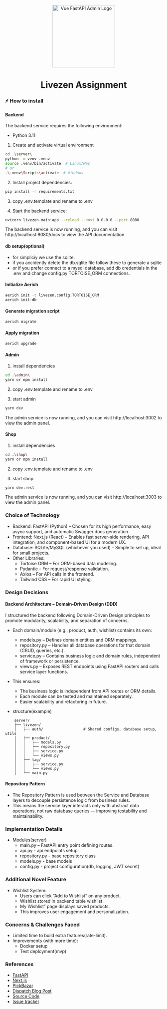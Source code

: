<p align="center">
  <a href="https://github.com/KNR1997/Livezen">
    <img alt="Vue FastAPI Admin Logo" width="200" src="https://uploads.teachablecdn.com/attachments/0dKhU49vRbiSSWknbHAR_1920X1357.jpg">
  </a>
</p>

<h1 align="center">Livezen Assignment</h1>

### ⚡️ How to install


#### Backend
The backend service requires the following environment:

- Python 3.11

1. Create and activate virtual environment
```sh
cd .\server\
python -m venv .venv
source .venv/bin/activate  # Linux/Mac
# or
.\.venv\Scripts\activate  # Windows
```

2. Install project dependencies:
```sh
pip install -r requirements.txt
```

3. copy .env.template and rename to .env

4. Start the backend service:
```sh
uvicorn livezen.main:app --reload --host 0.0.0.0 --port 8080
```
The backend service is now running, and you can visit http://localhost:8080/docs to view the API documentation.


#### db setup(optional)
- for simpliciy we use the sqlite.
- if you accidently delete the db.sqlite file follow these to generate a sqlite
- or if you prefer connect to a mysql database, add db credentials in the .env and change config.py TORTOISE_ORM connections.

#### Initialize Aerich
```sh
aerich init -t livezen.config.TORTOISE_ORM
aerich init-db
```

#### Generate migration script
```sh
aerich migrate
```

#### Apply migration
```sh
aerich upgrade
```



#### Admin
1. install dependencies
```sh
cd .\admin\
yarn or npm install
```
2. copy .env.template and rename to .env

3. start admin
```sh
yarn dev
```
The admin service is now running, and you can visit http://localhost:3002 to view the admin panel.


#### Shop
1. install dependencies
```sh
cd .\shop\
yarn or npm install
```
2. copy .env.template and rename to .env

3. start shop
```sh
yarn dev:rest
```
The admin service is now running, and you can visit http://localhost:3003 to view the admin panel.



### Choice of Technology
- Backend: FastAPI (Python) – Chosen for its high performance, easy async support, and automatic Swagger docs generation.
- Frontend: Next.js (React) – Enables fast server-side rendering, API integration, and component-based UI for a modern UX.
- Database: SQLite/MySQL (whichever you used) – Simple to set up, ideal for small projects.
- Other Libraries:
    - Tortoise ORM – For ORM-based data modeling.
    - Pydantic – For request/response validation.
    - Axios – For API calls in the frontend.
    - Tailwind CSS – For rapid UI styling.

### Design Decisions
#### Backend Architecture – Domain-Driven Design (DDD)
I structured the backend following Domain-Driven Design principles to promote modularity, scalability, and separation of concerns.

- Each domain/module (e.g., product, auth, wishlist) contains its own:
    - models.py – Defines domain entities and ORM mappings.
    - repository.py – Handles all database operations for that domain (CRUD, queries, etc.).
    - service.py – Contains business logic and domain rules, independent of framework or persistence.
    - views.py – Exposes REST endpoints using FastAPI routers and calls service layer functions.

- This ensures:
    - The business logic is independent from API routes or ORM details.
    - Each module can be tested and maintained separately.
    - Easier scalability and refactoring in future.

- structure(example)
```
    server/
    ├── livezen/
    │   ├── auth/                  # Shared configs, database setup, utils
    │   ├── product/
    │   │   ├── models.py
    │   │   ├── repository.py
    │   │   ├── service.py
    │   │   └── views.py
    │   ├── tag/
    │   │   ├── service.py
    │   │   └── views.py
    │   └── main.py
```

#### Repository Pattern
- The Repository Pattern is used between the Service and Database layers to decouple persistence logic from business rules.
- This means the service layer interacts only with abstract data operations, not raw database queries — improving testability and maintainability.

### Implementation Details
- Modules(server)
    - main.py – FastAPI entry point defining routes.
    - api.py - api endpoints setup
    - repository.py - base repository class
    - models.py - base models
    - config.py - project configuration(db, logging, JWT secret)

### Additional Novel Feature
- Wishlist System:
    - Users can click “Add to Wishlist” on any product.
    - Wishlist stored in backend table wishlist.
    - My Wishlist” page displays saved products.
    - This improves user engagement and personalization.

### Concerns & Challenges Faced
- Limited time to build extra features(rate-limit).
- Improvements (with more time):
    - Docker setup
    - Test deployment(mvp)

### References
- [FastAPI](https://fastapi.tiangolo.com/)
- [Next.js](https://nextjs.org/docs)
- [PickBazar](https://redq.io/pickbazar)
- [Dispatch Blog Post](https://medium.com/@NetflixTechBlog/introducing-dispatch-da4b8a2a8072)
- [Source Code](https://github.com/netflix/dispatch)
- [Issue tracker](https://github.com/netflix/dispatch/issues)
